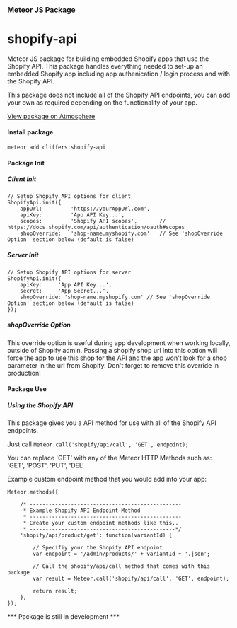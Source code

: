 ### Meteor JS Package
# shopify-api

Meteor JS package for building embedded Shopify apps that use the Shopify API.
This package handles everything needed to set-up an embedded Shopify app including app authenication / login process and with the Shopify API.

This package does not include all of the Shopify API endpoints, you can add your own as required depending on the functionality of your app.

[View package on Atmosphere](https://atmospherejs.com/cliffers/shopify-api)

#### Install package

```
meteor add cliffers:shopify-api
```

#### Package Init

##### Client Init
```
// Setup Shopify API options for client
ShopifyApi.init({
    appUrl: 		'https://yourAppUrl.com',
    apiKey: 		'App API Key...',
    scopes: 		'Shopify API scopes', 		// https://docs.shopify.com/api/authentication/oauth#scopes
    shopOverride: 	'shop-name.myshopify.com' 	// See 'shopOverride Option' section below (default is false)
```

##### Server Init
```
// Setup Shopify API options for server
ShopifyApi.init({
    apiKey: 	'App API Key...',
    secret: 	'App Secret...',
    shopOverride: 'shop-name.myshopify.com' // See 'shopOverride Option' section below (default is false)
});
```

##### shopOverride Option
This override option is useful during app development when working locally, outside of Shopify admin.
Passing a shopify shop url into this option will force the app to use this shop for the API and the app won't look for a shop parameter in the url from Shopify. 
Don't forget to remove this override in production!

#### Package Use

##### Using the Shopify API

This package gives you a API method for use with all of the Shopify API endpoints.

Just call `Meteor.call('shopify/api/call', 'GET', endpoint);`

You can replace 'GET' with any of the Meteor HTTP Methods such as:
'GET', 'POST', 'PUT', 'DEL'

Example custom endpoint method that you would add into your app:

```
Meteor.methods({
	
	/* ------------------------------------------------
	 * Example Shopify API Endpoint Method
	 * ------------------------------------------------
	 * Create your custom endpoint methods like this..
	 * ----------------------------------------------*/
	'shopify/api/product/get': function(variantId) {

		// Specifiy your the Shopify API endpoint
		var endpoint = '/admin/products/' + variantId + '.json';

		// Call the shopify/api/call method that comes with this package
		var result = Meteor.call('shopify/api/call', 'GET', endpoint);

		return result;
	},
});
```

*** Package is still in development ***